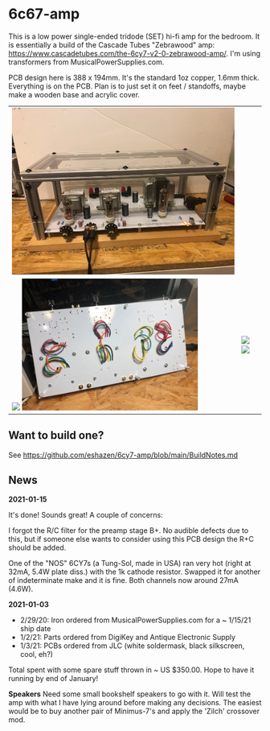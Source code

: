 # 6c67-amp

This is a low power single-ended tridode (SET) hi-fi amp for the
bedroom.  It is essentially a build of the Cascade Tubes "Zebrawood"
amp: https://www.cascadetubes.com/the-6cy7-v2-0-zebrawood-amp/.  I'm
using transformers from MusicalPowerSupplies.com.

PCB design here is 388 x 194mm.  It's the standard 1oz copper, 1.6mm thick.
Everything is on the PCB.  Plan is to just set it on feet / standoffs, maybe make
a wooden base and acrylic cover.

<table>
  <tr><td>
    <img src="https://github.com/eshazen/6cy7-amp/blob/main/pix/enclosure_done.jpg" width=500">
  <tr><td>
<img src="https://github.com/eshazen/6cy7-amp/blob/main/pix/under_test.jpg" width=350>
  <img src="https://github.com/eshazen/6cy7-amp/blob/main/pix/bottom.jpg" width=350>
  <td>
<img src="https://github.com/eshazen/6cy7-amp/blob/main/pix/bare_pcb.jpg" width=350>
<img src="https://github.com/eshazen/6cy7-amp/blob/main/pix/top_view.jpg" width=350>
</table>

## Want to build one?

See https://github.com/eshazen/6cy7-amp/blob/main/BuildNotes.md


## News

**2021-01-15**

It's done!  Sounds great!  A couple of concerns:

I forgot the R/C filter for the preamp stage B+.  No audible defects due to this, but if someone else wants
to consider using this PCB design the R+C should be added.

One of the "NOS" 6CY7s (a Tung-Sol, made in USA) ran very hot (right at 32mA, 5.4W plate diss.) with
the 1k cathode resistor.  Swapped it for another of indeterminate make and it is fine.  Both channels
now around 27mA (4.6W).

**2021-01-03**

* 2/29/20: Iron ordered from MusicalPowerSupplies.com for a ~ 1/15/21 ship date
* 1/2/21: Parts ordered from DigiKey and Antique Electronic Supply
* 1/3/21: PCBs ordered from JLC (white soldermask, black silkscreen, cool, eh?)

Total spent with some spare stuff thrown in ~ US $350.00.  Hope to have it running by end of January!

**Speakers** Need some small bookshelf speakers to go with it.  Will test the amp with what I have lying around before making any decisions.  The easiest would be to buy another pair of Minimus-7's and apply the 'Zilch' crossover mod.
